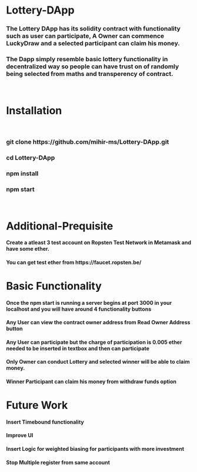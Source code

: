# Lottery-DApp

<h3>
The Lottery DApp has its solidity contract with functionality such as user can participate, A Owner can commence LuckyDraw and a selected participant can claim his money.
</h3>
<h3>
The Dapp simply resemble basic lottery functionality in decentralized way so people can have trust on of randomly being selected from maths and transperency of contract.
</h3>
<br>

# Installation

<br>
<h3><b>git clone https://github.com/mihir-ms/Lottery-DApp.git<b></h3>
<h3><b>cd Lottery-DApp<b></h3>

<h3><b>npm install<b></h3>

<h3><b>npm start<b></h3>
<br>
  
# Additional-Prequisite
<h4> Create a atleast 3 test account on Ropsten Test Network in Metamask and have some ether.</h4>
<h4>You can get test ether from https://faucet.ropsten.be/</h4>

# Basic Functionality
<h4>Once the npm start is running a server begins at port 3000 in your localhost and you will have around 4 functionality buttons</h4>
<h4>Any User can view the contract owner address from Read Owner Address button</h4>
<h4>Any User can participate but the charge of participation is 0.005 ether needed to be inserted in textbox and then can participate</h4>
<h4>Only Owner can conduct Lottery and selected winner will be able to claim money.</h4>
<h4>Winner Participant can claim his money from withdraw funds option</h4>

# Future Work
<h4>Insert Timebound functionality</h4>
<h4>Improve UI</h4>
<h4>Insert Logic for weighted biasing for participants with more investment</h4>
<h4>Stop Multiple register from same account</h4>

